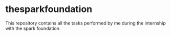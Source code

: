 # thesparkfoundation
This repository contains all the tasks performed by me during the internship with the spark foundation 
